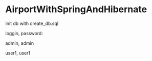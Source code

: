 # AirportWithSpringAndHibernate

Init db with create_db.sql

loggin, password:

admin, admin

user1, user1
